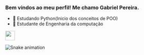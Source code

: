 ### Bem vindos ao meu perfil! Me chamo Gabriel Pereira. 


- 🌱 Estudando Python(Inicio dos conceitos de POO)
- 🌱 Estudante de Engenharia da computação

<div>
            <img align="center" height="30" weight="40" src="https://cdn.jsdelivr.net/gh/devicons/devicon/icons/c/c-original.svg" />
 </div>
 
![Snake animation](https://github.com/gbrpereirap/gbrpereirap/blob/output/github-contribution-grid-snake.svg)
  
